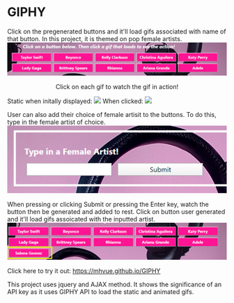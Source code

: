# GIPHY
Click on the pregenerated buttons and it'll load gifs associated with name of that button. In this project, it is themed on pop female artists. 
<img src="images/btnsIcon.png">

<p align= "center">
Click on each gif to watch the gif in action!

Static when initally displayed: <img src="https://media2.giphy.com/media/aQXMVdhMErR3a/200_s.gif?cid=5dfcdcf169e71b440c9fde71efd6d37275dabf2fdfa4be48&rid=200_s.gif"> 
When clicked: <img src="https://media2.giphy.com/media/aQXMVdhMErR3a/200.gif?cid=5dfcdcf169e71b440c9fde71efd6d37275dabf2fdfa4be48&rid=200.gif">
</p>

User can also add their choice of female artisit to the buttons. To do this, type in the female artist of choice. 
<img src="images/searchIcon.png">

When pressing or clicking Submit or pressing the Enter key, watch the button then be generated and added to rest. Click on button user generated and it'll load gifs assoicated with the inputted artist. 
<img src="images/addedBtn2.png">

Click here to try it out: https://mhvue.github.io/GIPHY

This project uses jquery and AJAX method. It shows the significance of an API key as it uses GIPHY API to load the static and animated gifs. 
